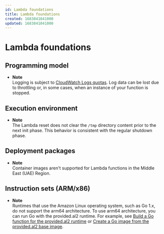 ```yaml
---
id: Lambda foundations
title: Lambda foundations
created: 1683841041000
updated: 1683841041000
---
```

# Lambda foundations
## Programming model

- **Note**  
Logging is subject to [CloudWatch Logs quotas](https://docs.aws.amazon.com/AmazonCloudWatch/latest/logs/cloudwatch_limits_cwl.html)\. Log data can be lost due to throttling or, in some cases, when an instance of your function is stopped\.


## Execution environment

- **Note**  
The Lambda reset does not clear the `/tmp` directory content prior to the next init phase\. This behavior is consistent with the regular shutdown phase\.


## Deployment packages

- **Note**  
Container images aren't supported for Lambda functions in the Middle East \(UAE\) Region\.


## Instruction sets (ARM/x86)

- **Note**  
Runtimes that use the Amazon Linux operating system, such as Go 1\.x, do not support the arm64 architecture\. To use arm64 architecture, you can run Go with the provided\.al2 runtime\. For example, see [Build a Go function for the provided\.al2 runtime](golang-package.md#golang-package-al2) or [Create a Go image from the provided\.al2 base image](go-image.md#go-image-al2)\.

